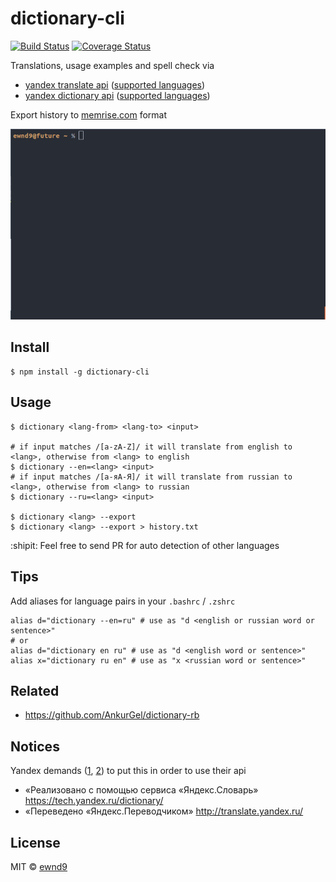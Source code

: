 # dictionary-cli

[![Build Status](https://travis-ci.org/ewnd9/dictionary-cli.svg?branch=master)](https://travis-ci.org/ewnd9/dictionary-cli)
[![Coverage Status](https://coveralls.io/repos/ewnd9/dictionary-cli/badge.svg?branch=master&service=github)](https://coveralls.io/github/ewnd9/dictionary-cli?branch=master)

Translations, usage examples and spell check via
- [yandex translate api](https://tech.yandex.ru/translate/)
([supported languages](https://tech.yandex.ru/translate/doc/dg/concepts/langs-docpage/))
- [yandex dictionary api](https://tech.yandex.ru/dictionary/)
([supported languages](https://dictionary.yandex.net/api/v1/dicservice/getLangs?key=dict.1.1.20140616T070444Z.ecfe60ba07dd3ebc.9ce897a05d9daa488b050e5ec030f625d666530a))

Export history to [memrise.com](http://www.memrise.com/) format

![Demonstration](/demo.gif?raw=true)

## Install

```
$ npm install -g dictionary-cli
```

## Usage

```
$ dictionary <lang-from> <lang-to> <input>

# if input matches /[a-zA-Z]/ it will translate from english to <lang>, otherwise from <lang> to english
$ dictionary --en=<lang> <input>
# if input matches /[а-яА-Я]/ it will translate from russian to <lang>, otherwise from <lang> to russian
$ dictionary --ru=<lang> <input>

$ dictionary <lang> --export
$ dictionary <lang> --export > history.txt
```

:shipit: Feel free to send PR for auto detection of other languages

## Tips

Add aliases for language pairs in your `.bashrc` / `.zshrc`

```
alias d="dictionary --en=ru" # use as "d <english or russian word or sentence>"
# or
alias d="dictionary en ru" # use as "d <english word or sentence>"
alias x="dictionary ru en" # use as "x <russian word or sentence>"
```

## Related

- https://github.com/AnkurGel/dictionary-rb

## Notices

Yandex demands
([1](https://tech.yandex.ru/translate/doc/dg/concepts/design-requirements-docpage/),
[2](https://tech.yandex.ru/dictionary/doc/dg/concepts/design-requirements-docpage/))
to put this in order to use their api

- «Реализовано с помощью сервиса «Яндекс.Словарь» https://tech.yandex.ru/dictionary/
- «Переведено «Яндекс.Переводчиком» http://translate.yandex.ru/

## License

MIT © [ewnd9](http://ewnd9.com)

